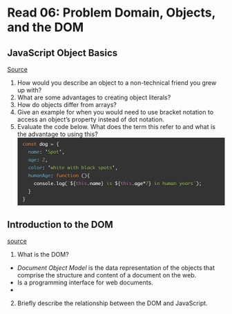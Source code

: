 # Read 06: Problem Domain, Objects, and the DOM

## JavaScript Object Basics
[Source](https://developer.mozilla.org/en-US/docs/Learn/JavaScript/Objects/Basics)

1. How would you describe an object to a non-technical friend you grew up with?
2. What are some advantages to creating object literals?
3. How do objects differ from arrays?
4. Give an example for when you would need to use bracket notation to access an object’s property instead of dot notation.
5. Evaluate the code below. What does the term this refer to and what is the advantage to using this?
![question5](read6.png)

## Introduction to the DOM
[source](https://developer.mozilla.org/en-US/docs/Web/API/Document_Object_Model/Introduction)

1. What is the DOM?
- *Document Object Model* is the data representation of the objects that comprise the structure and content of a document on the web.
- Is a programming interface for web documents.
- 
2. Briefly describe the relationship between the DOM and JavaScript.
